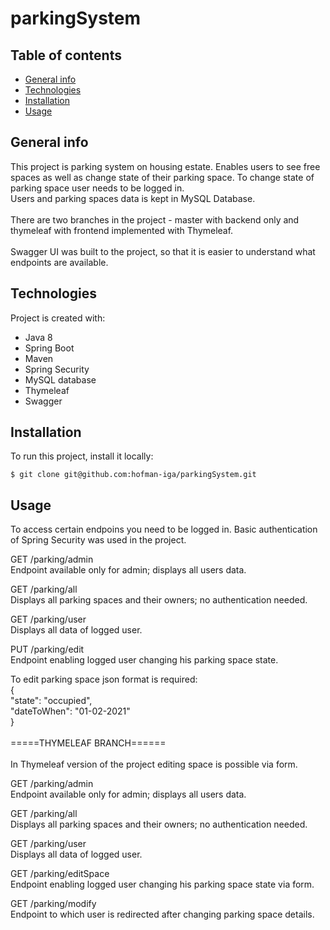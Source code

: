 # parkingSystem

## Table of contents
* [General info](#general-info)
* [Technologies](#technologies)
* [Installation](#installation)
* [Usage](#usage)

## General info
This project is parking system on housing estate. Enables users to see free spaces as well as change state of their parking space. To change state of parking space user needs to be logged in. \
Users and parking spaces data is kept in MySQL Database.\
\
There are two branches in the project - master with backend only and thymeleaf with frontend implemented with Thymeleaf. \
\
Swagger UI was built to the project, so that it is easier to understand what endpoints are available.
  
## Technologies
Project is created with:
* Java 8
* Spring Boot
* Maven
* Spring Security
* MySQL database
* Thymeleaf
* Swagger
	
## Installation
To run this project, install it locally:

```
$ git clone git@github.com:hofman-iga/parkingSystem.git

```

## Usage

To access certain endpoins you need to be logged in. Basic authentication of Spring Security was used in the project.

 

GET
/parking/admin \
Endpoint available only for admin; displays all users data.

GET
/parking/all \
Displays all parking spaces and their owners; no authentication needed.

GET
/parking/user \
Displays all data of logged user.

PUT
/parking/edit \
Endpoint enabling logged user changing his parking space state.

To edit parking space json format is required: \
{\
            "state": "occupied",\
            "dateToWhen": "01-02-2021"\
        }\
        \
=====THYMELEAF BRANCH====== 
\
\
In Thymeleaf version of the project editing space is possible via form.

GET
/parking/admin \
Endpoint available only for admin; displays all users data.

GET
/parking/all \
Displays all parking spaces and their owners; no authentication needed.

GET
/parking/user \
Displays all data of logged user.

GET
/parking/editSpace \
Endpoint enabling logged user changing his parking space state via form.

GET
/parking/modify \
Endpoint to which user is redirected after changing parking space details.
